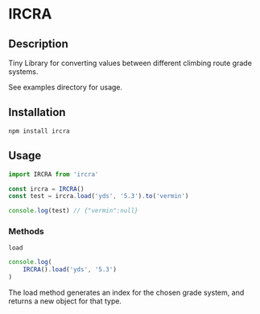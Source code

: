# IRCRA

## Description
Tiny Library for converting values between different climbing route grade systems.

See examples directory for usage.

## Installation

`npm install ircra`

## Usage

```js
import IRCRA from 'ircra'

const ircra = IRCRA()
const test = ircra.load('yds', '5.3').to('vermin')

console.log(test) // {"vermin":null}
```

### Methods

`load`

```js
console.log(
    IRCRA().load('yds', '5.3')
)
```

The load method generates an index for the chosen grade system, and returns a new object for that type.

